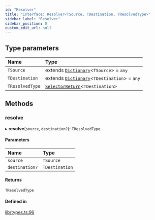 ```yaml
---
id: "Resolver"
title: "Interface: Resolver<TSource, TDestination, TResolvedType>"
sidebar_label: "Resolver"
sidebar_position: 0
custom_edit_url: null
---
```


## Type parameters

| Name | Type |
| :------ | :------ |
| `TSource` | extends [`Dictionary`](../modules.md#dictionary)<`TSource`\> = `any` |
| `TDestination` | extends [`Dictionary`](../modules.md#dictionary)<`TDestination`\> = `any` |
| `TResolvedType` | [`SelectorReturn`](../modules.md#selectorreturn)<`TDestination`\> |

## Methods

### resolve

▸ **resolve**(`source`, `destination?`): `TResolvedType`

#### Parameters

| Name | Type |
| :------ | :------ |
| `source` | `TSource` |
| `destination?` | `TDestination` |

#### Returns

`TResolvedType`

#### Defined in

[lib/types.ts:96](https://github.com/nartc/mapper/blob/33978de9/packages/core/src/lib/types.ts#L96)
